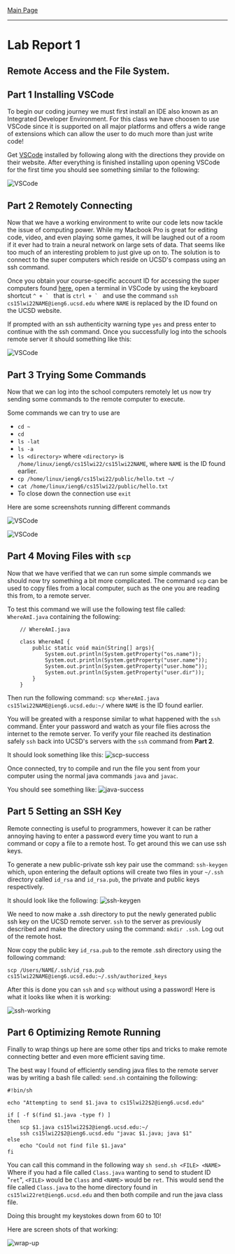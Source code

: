 [Main Page](https://empire-penguin.github.io/empire-penguin/)

***

Lab Report 1
============

Remote Access and the File System.
------------------------------------

Part 1 Installing VSCode
------------------------

To begin our coding journey we must first install an IDE also known as an Integrated Developer Environment. For this class we have choosen to use VSCode since it is supported on all major platforms and offers a wide range of extensions which can allow the user to do much more than just write code!

Get [VSCode](https://code.visualstudio.com/) installed by following along with the directions they provide on their website. After everything is finished installing upon opening VSCode for the first time you should see something similar to the following:

![VSCode](./images/VSCode.png)

Part 2 Remotely Connecting
--------------------------

Now that we have a working environment to write our code lets now tackle the issue of computing power. While my Macbook Pro is great for editing code, video, and even playing some games, it will be laughed out of a room if it ever had to train a neural network on large sets of data. That seems like too much of an interesting problem to just give up on to. The solution is to connect to the super computers which reside on UCSD's compass using an ssh command. 

Once you obtain your course-specific account ID for accessing the super computers found [here.](https://sdacs.ucsd.edu/~icc/index.php) open a terminal in VSCode by using the keyboard shortcut ``^ + ` `` that is ``ctrl + ` `` and use the command `ssh cs15lwi22NAME@ieng6.ucsd.edu` where `NAME` is replaced by the ID found on the UCSD website.

If prompted with an ssh authenticity warning type `yes` and press enter to continue with the ssh command. Once you successfully log into the schools remote server it should something like this:

![VSCode](./images/ssh.png)

Part 3 Trying Some Commands
------------------------------

Now that we can log into the school computers remotely let us now try sending some commands to the remote computer to execute. 

Some commands we can try to use are
* `cd ~`
* `cd`
* `ls -lat`
* `ls -a`
* `ls <directory>` where `<directory>` is `/home/linux/ieng6/cs15lwi22/cs15lwi22NAME`, where `NAME` is the ID found earlier. 
* `cp /home/linux/ieng6/cs15lwi22/public/hello.txt ~/`
* `cat /home/linux/ieng6/cs15lwi22/public/hello.txt` 
* To close down the connection use `exit`

Here are some screenshots running different commands

![VSCode](./images/commands-1.png)

![VSCode](./images/commands-2.png)

Part 4 Moving Files with `scp`
---------------------------------

Now that we have verified that we can run some simple commands we should now try something a bit more complicated. The command `scp` can be used to copy files from a local computer, such as the one you are reading this from, to a remote server. 

To test this command we will use the following test file called: `WhereAmI.java` containing the following: 
```
    // WhereAmI.java
    
    class WhereAmI {
        public static void main(String[] args){
            System.out.println(System.getProperty("os.name"));
            System.out.println(System.getProperty("user.name"));
            System.out.println(System.getProperty("user.home"));
            System.out.println(System.getProperty("user.dir"));
        }
    }
```

Then run the following command: `scp WhereAmI.java cs15lwi22NAME@ieng6.ucsd.edu:~/` where `NAME` is the ID found earlier. 

You will be greated with a response similar to what happened with the `ssh` command. Enter your password and watch as your file flies across the internet to the remote server. To verify your file reached its destination safely `ssh` back into UCSD's servers with the `ssh` command from **Part 2**.

It should look something like this:
![scp-success](./images/scp-success.png)

Once connected, try to compile and run the file you sent from your computer using the normal java commands `java` and `javac`. 

You should see something like:
![java-success](./images/java-success.png)

Part 5 Setting an SSH Key
----------------------------

Remote connecting is useful to programmers, however it can be rather annoying having to enter a password every time you want to run a command or copy a file to a remote host. To get around this we can use ssh keys. 

To generate a new public-private ssh key pair use the command: `ssh-keygen` which, upon entering the default options will create two files in your `~/.ssh` directory called `id_rsa` and `id_rsa.pub`, the private and public keys respectively.

It should look like the following:
![ssh-keygen](./images/ssh-key-gen.png)

We need to now make a .ssh directory to put the newly generated public ssh key on the UCSD remote server. `ssh` to the server as previously described and make the directory using the command: `mkdir .ssh`. Log out of the remote host.

Now copy the public key `id_rsa.pub` to the remote .ssh directory using the following command: 

`scp /Users/NAME/.ssh/id_rsa.pub cs15lwi22NAME@ieng6.ucsd.edu:~/.ssh/authorized_keys`

After this is done you can `ssh` and `scp` without using a password! Here is what it looks like when it is working:

![ssh-working](./images/ssh-working.png)

Part 6 Optimizing Remote Running
-----------------------------------

Finally to wrap things up here are some other tips and tricks to make remote connecting better and even more efficient saving 
time.

The best way I found of efficiently sending java files to the remote server was by writing a bash file called: `send.sh` containing the following:
```
#!bin/sh

echo "Attempting to send $1.java to cs15lwi22$2@ieng6.ucsd.edu"

if [ -f $(find $1.java -type f) ]
then
    scp $1.java cs15lwi22$2@ieng6.ucsd.edu:~/ 
    ssh cs15lwi22$2@ieng6.ucsd.edu "javac $1.java; java $1"
else
    echo "Could not find file $1.java"
fi
```

You can call this command in the following way `sh send.sh <FILE> <NAME>` Where if you had a file called `Class.java` wanting to send to student ID "`ret`", `<FILE>` would be `Class` and `<NAME>` would be `ret`. This would send the file called `Class.java` to the home directory found in `cs15lwi22ret@ieng6.ucsd.edu` and then both compile and run the java class file.

Doing this brought my keystokes down from 60 to 10!

Here are screen shots of that working:

![wrap-up](./images/wrap-up.png)

